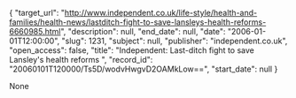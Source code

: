 {
  "target_url": "http://www.independent.co.uk/life-style/health-and-families/health-news/lastditch-fight-to-save-lansleys-health-reforms-6660985.html", 
  "description": null, 
  "end_date": null, 
  "date": "2006-01-01T12:00:00", 
  "slug": 1231, 
  "subject": null, 
  "publisher": "independent.co.uk", 
  "open_access": false, 
  "title": "Independent: Last-ditch fight to save Lansley's health reforms ", 
  "record_id": "20060101T120000/Ts5D/wodvHwgvD2OAMkLow==", 
  "start_date": null
}

None